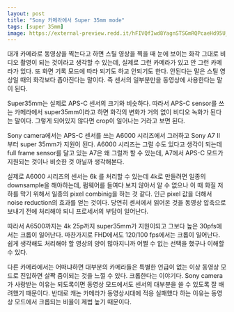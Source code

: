 ```yaml
---
layout: post
title: "Sony 카메라에서 Super 35mm mode"
tags: [super 35mm]
image: https://external-preview.redd.it/hFIVQfIwd8YagnSTSGmRQPcaeHd95U_8YsYJEz2IZiw.gif?format=png8&s=d5c32843ebf4d6306cc244d5918505d1683e39ac
---
```


대개 카메라로 동영상을 찍는다고 하면 스틸 영상을 찍을 때 눈에 보이는 화각 그대로 비디오 촬영이 되는 것이라고 생각할 수 있는데, 실제로 그런 카메라가 있고 안 그런 카메라가 있다. 또 화면 기록 모드에 따라 되기도 하고 안되기도 한다. 안된다는 말은 스틸 영상일 때의 화각보다 좁아진다는 말이다. 즉 센서의 일부분만을 동영상에 사용한다는 말이 된다.

Super35mm는 실제로 APS-C 센서의 크기와 비슷하다. 따라서 APS-C sensor를 쓰는 카메라에서 super35mm이라고 하면 화각의 변화가 거의 없이 비디오 녹화가 된다는 말이다. 그렇게 되어있지 않다면 crop이 일어나는 거라고 보면 된다.

Sony camera에서는 APS-C 센서를 쓰는 A6000 시리즈에서 그러하고 Sony A7 II 부터 super 35mm가 지원이 된다. A6000 시리즈는 그럴 수도 있다고 생각이 되는데 full frame sensor를 달고 있는 A7은 왜 그럴까 할 수 있는데, A7에서 APS-C 모드가 지원되는 것이나 비슷한 것 아닐까 생각해본다.

실제로 A6000 시리즈의 센서는 6k 를 처리할 수 있는데 4k로 만들려면 일종의 downsample을 해야하는데, 펌웨어를 들여다 보지 않아서 알 수 없으나 이 때 화질 저하를 막기 위해서 일종의 pixel combinig을 하는 것 같다. 인근 pixel 값을 더해서 noise reduction의 효과를 얻는 것이다. 당연히 센서에서 읽어온 것을 동영상 압축으로 보내기 전에 처리해야 되니 프로세서의 부담이 일어난다. 

따라서 A6500까지는 4k 25p까지 super35mm가 지원이되고 그보다 높은 30pfs에서는 크롭이 일어난다. 마찬가지로 FHD에서도 120/100 fps에서는 크롭이 일어난다. 쉽게 생각해도 처리해야 할 영상의 양이 많아지니까 어쩔 수 없는 선택을 했구나 이해할 수 있다.

다른 카메라에서는 어떠냐하면 대부분의 카메라들은 특별한 언급이 없는 이상 동영상 모드로 진입하면 살짝 줌이되는 것을 느낄 수 있다. 크롭한다는 이야기다. Sony camera가 사랑받는 이유는 되도록이면 동영상 모드에서도 센서의 대부분을 쓸 수 있도록 잘 배려했기 때문이다. 반대로 캐논 카메라가 동영상시대에 적응 실패했다 하는 이유는 동영상 모드에서 크롭되는 비율이 제법 높기 때문이다.



